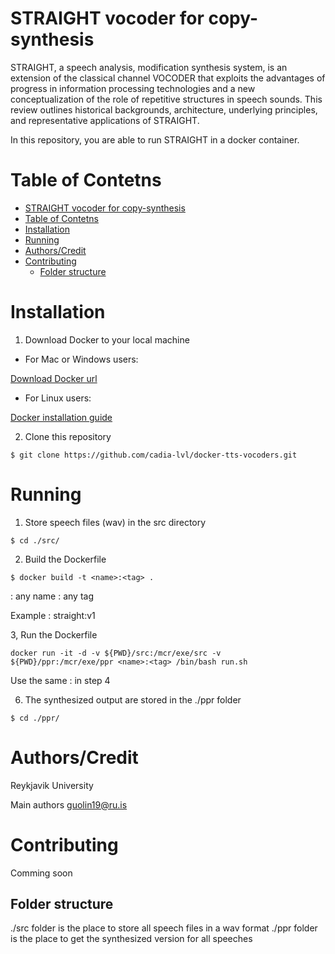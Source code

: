# STRAIGHT vocoder for copy-synthesis
STRAIGHT, a speech analysis, modification synthesis system, is an extension of the classical channel VOCODER that exploits the advantages of progress in information processing technologies and a new conceptualization of the role of repetitive structures in speech sounds. This review outlines historical backgrounds, architecture, underlying principles, and representative applications of STRAIGHT.

In this repository, you are able to run STRAIGHT in a docker container.

# Table of Contetns
- [STRAIGHT vocoder for copy-synthesis](#straight-vocoder-for-copy-synthesis)
- [Table of Contetns](#table-of-contetns)
- [Installation](#installation)
- [Running](#running)
- [Authors/Credit](#authors-credit)
- [Contributing](#contributing)
  * [Folder structure](#folder-structure)



# Installation

1. Download Docker to your local machine

* For Mac or Windows users:

[Download Docker url](https://www.docker.com/products/docker-desktop)

* For Linux users:

[Docker installation guide](https://runnable.com/docker/install-docker-on-linux)

2. Clone this repository 

```
$ git clone https://github.com/cadia-lvl/docker-tts-vocoders.git
```

# Running

1. Store speech files (wav) in the src directory

```
$ cd ./src/
```

2. Build the Dockerfile

```
$ docker build -t <name>:<tag> .

```
<name> : any name 
<tag> : any tag

Example : straight:v1

3, Run the Dockerfile

```
docker run -it -d -v ${PWD}/src:/mcr/exe/src -v ${PWD}/ppr:/mcr/exe/ppr <name>:<tag> /bin/bash run.sh
```

Use the same <name>:<tag> in step 4

6. The synthesized output are stored in the ./ppr folder 

```
$ cd ./ppr/
```

# Authors/Credit
Reykjavik University

Main authors guolin19@ru.is

# Contributing
Comming soon

## Folder structure

./src folder is the place to store all speech files in a wav format
./ppr folder is the place to get the synthesized version for all speeches 


